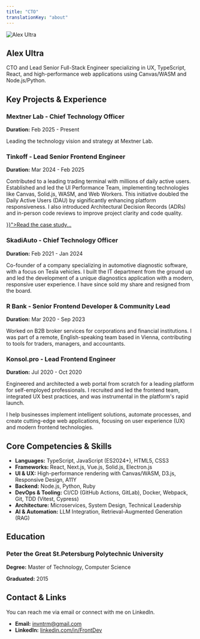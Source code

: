 ```yaml
---
title: "CTO"
translationKey: "about"
---
```


<section id="about-hero" class="cto-hero">
  <div class="cto-avatar">
    <img src="/images/alex-ultra-cto.jpeg" alt="Alex Ultra">
  </div>
  <div class="cto-content">
    <h1>Alex Ultra</h1>
    <p>CTO and Lead Senior Full-Stack Engineer specializing in UX, TypeScript, React, and high-performance web applications using Canvas/WASM and Node.js/Python.</p>
  </div>
</section>

<section id="experience">
  <h2>Key Projects & Experience</h2>

  <div class="project-highlight">
    <h3>Mextner Lab - Chief Technology Officer</h3>
    <p><strong>Duration:</strong> Feb 2025 - Present</p>
    <p>Leading the technology vision and strategy at Mextner Lab.</p>
  </div>

  <div class="project-highlight">
    <h3>Tinkoff - Lead Senior Frontend Engineer</h3>
    <p><strong>Duration:</strong> Mar 2024 - Feb 2025</p>
    <p>Contributed to a leading trading terminal with millions of daily active users. Established and led the UI Performance Team, implementing technologies like Canvas, Solid.js, WASM, and Web Workers. This initiative doubled the Daily Active Users (DAU) by significantly enhancing platform responsiveness. I also introduced Architectural Decision Records (ADRs) and in-person code reviews to improve project clarity and code quality.</p>
    <p><a href="{{< relref "../cases/xbank-scalping-terminal.md" >}}">Read the case study...</a></p>
  </div>

  <div class="project-highlight">
    <h3>SkadiAuto - Chief Technology Officer</h3>
    <p><strong>Duration:</strong> Feb 2021 - Jan 2024</p>
    <p>Co-founder of a company specializing in automotive diagnostic software, with a focus on Tesla vehicles. I built the IT department from the ground up and led the development of a unique diagnostics application with a modern, responsive user experience. I have since sold my share and resigned from the board.</p>
  </div>

  <div class="project-highlight">
    <h3>R Bank - Senior Frontend Developer & Community Lead</h3>
    <p><strong>Duration:</strong> Mar 2020 - Sep 2023</p>
    <p>Worked on B2B broker services for corporations and financial institutions. I was part of a remote, English-speaking team based in Vienna, contributing to tools for traders, managers, and accountants.</p>
  </div>

  <div class="project-highlight">
    <h3>Konsol.pro - Lead Frontend Engineer</h3>
    <p><strong>Duration:</strong> Jul 2020 - Oct 2020</p>
    <p>Engineered and architected a web portal from scratch for a leading platform for self-employed professionals. I recruited and led the frontend team, integrated UX best practices, and was instrumental in the platform's rapid launch.</p>
  </div>

  <p>I help businesses implement intelligent solutions, automate processes, and create cutting-edge web applications, focusing on user experience (UX) and modern frontend technologies.</p>

</section>

<section id="skills">
  <h2>Core Competencies & Skills</h2>
  <div class="skills-list">
    <ul>
      <li><strong>Languages:</strong> TypeScript, JavaScript (ES2024+), HTML5, CSS3</li>
      <li><strong>Frameworks:</strong> React, Next.js, Vue.js, Solid.js, Electron.js</li>
      <li><strong>UI & UX:</strong> High-performance rendering with Canvas/WASM, D3.js, Responsive Design, A11Y</li>
      <li><strong>Backend:</strong> Node.js, Python, Ruby</li>
      <li><strong>DevOps & Tooling:</strong> CI/CD (GitHub Actions, GitLab), Docker, Webpack, Git, TDD (Vitest, Cypress)</li>
      <li><strong>Architecture:</strong> Microservices, System Design, Technical Leadership</li>
      <li><strong>AI & Automation:</strong> LLM Integration, Retrieval-Augmented Generation (RAG)</li>
    </ul>
  </div>
</section>

<section id="education">
    <h2>Education</h2>
    <div class="education-highlight">
        <h3>Peter the Great St.Petersburg Polytechnic University</h3>
        <p><strong>Degree:</strong> Master of Technology, Computer Science</p>
        <p><strong>Graduated:</strong> 2015</p>
    </div>
</section>

<section id="contact">
  <h2>Contact & Links</h2>
  <p>You can reach me via email or connect with me on LinkedIn.</p>
  <ul>
    <li><strong>Email:</strong> <a href="mailto:invntrm@gmail.com">invntrm@gmail.com</a></li>
    <li><strong>LinkedIn:</strong> <a href="https://linkedin.com/in/FrontDev" target="_blank">linkedin.com/in/FrontDev</a></li>
  </ul>
</section>
